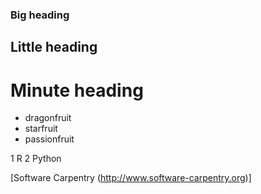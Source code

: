 ### Big heading
## Little heading
# Minute heading

- dragonfruit
- starfruit
- passionfruit

1 R
2 Python

[Software Carpentry (http://www.software-carpentry.org)]


